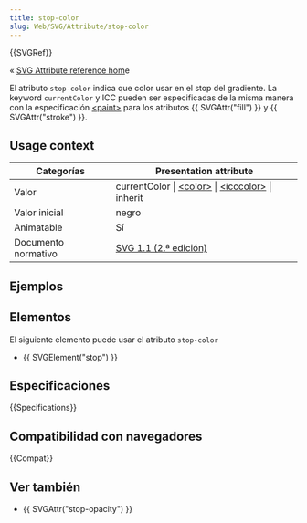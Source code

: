 ```yaml
---
title: stop-color
slug: Web/SVG/Attribute/stop-color
---
```


{{SVGRef}}

« [SVG Attribute reference hom](/en-US/SVG/Attribute)e

El atributo `stop-color` indica que color usar en el stop del gradiente. La keyword `currentColor` y ICC pueden ser especificadas de la misma manera con la especificación [\<paint>](/en-US/SVG/Content_type#paint) para los atributos {{ SVGAttr("fill") }} y {{ SVGAttr("stroke") }}.

## Usage context

| Categorías          | Presentation attribute                                                                                                  |
| ------------------- | ----------------------------------------------------------------------------------------------------------------------- |
| Valor               | currentColor \| [\<color>](/en-US/SVG/Content_type#color) \| [\<icccolor>](/en-US/SVG/Content_type#icccolor) \| inherit |
| Valor inicial       | negro                                                                                                                   |
| Animatable          | Sí                                                                                                                      |
| Documento normativo | [SVG 1.1 (2.ª edición)](https://www.w3.org/TR/SVG11/pservers.html#StopColorProperty)                                    |

## Ejemplos

## Elementos

El siguiente elemento puede usar el atributo `stop-color`

- {{ SVGElement("stop") }}

## Especificaciones

{{Specifications}}

## Compatibilidad con navegadores

{{Compat}}

## Ver también

- {{ SVGAttr("stop-opacity") }}
